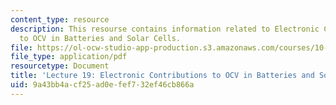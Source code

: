 ```yaml
---
content_type: resource
description: This resourse contains information related to Electronic Contributions
  to OCV in Batteries and Solar Cells.
file: https://ol-ocw-studio-app-production.s3.amazonaws.com/courses/10-626-electrochemical-energy-systems-spring-2014/9a43bb4acf25ad0efef732ef46cb866a_MIT10_626S14_Lec19_MZB.pdf
file_type: application/pdf
resourcetype: Document
title: 'Lecture 19: Electronic Contributions to OCV in Batteries and Solar Cells'
uid: 9a43bb4a-cf25-ad0e-fef7-32ef46cb866a
---
```

